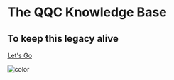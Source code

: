 <!-- markdownlint-disable MD033 -->

# The QQC Knowledge Base
 
## To keep this legacy alive

[Let's Go](index.md)

<p><img data-origin="linear-gradient(to left bottom, #fffb12 0%, #faf207 100%)" alt="color"></p>

